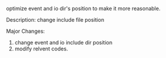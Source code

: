 optimize event and io dir's position to make it more reasonable.

Description:
change include file position

Major Changes:
1. change event and io include dir position
2. modify relvent codes.